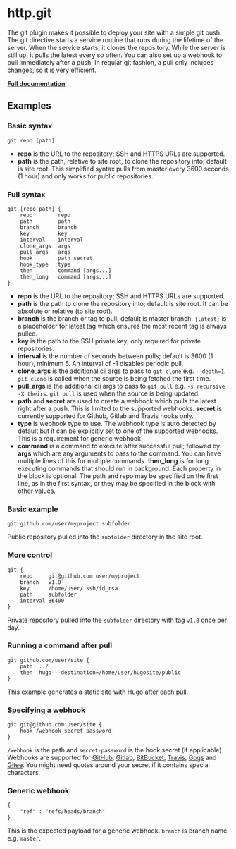 # http.git

The git plugin makes it possible to deploy your site with a simple git push. The git directive starts a service routine
that runs during the lifetime of the server. When the service starts, it clones the repository. While the server is
still up, it pulls the latest every so often. You can also set up a webhook to pull immediately after a push. In regular
git fashion, a pull only includes changes, so it is very efficient.

**[Full documentation](https://github.com/abiosoft/caddy-git/blob/master/README.md)**

## Examples

### Basic syntax

``` caddyfile
git repo [path]
```

-   **repo** is the URL to the repository; SSH and HTTPS URLs are supported.
-   **path** is the path, relative to site root, to clone the repository into; default is site root. This simplified
    syntax pulls from master every 3600 seconds (1 hour) and only works for public repositories.

### Full syntax

``` caddyfile
git [repo path] {
    repo        repo
    path        path
    branch      branch
    key         key
    interval    interval
    clone_args  args
    pull_args   args
    hook        path secret
    hook_type   type
    then        command [args...]
    then_long   command [args...]
}
```

-   **repo** is the URL to the repository; SSH and HTTPS URLs are supported.
-   **path** is the path to clone the repository into; default is site root. It can be absolute or relative (to site
    root).
-   **branch** is the branch or tag to pull; default is master branch. `{latest}` is a placeholder for latest tag which
    ensures the most recent tag is always pulled.
-   **key** is the path to the SSH private key; only required for private repositories.
-   **interval** is the number of seconds between pulls; default is 3600 (1 hour), minimum 5. An interval of -1 disables
    periodic pull.
-   **clone_args** is the additional cli args to pass to `git clone` e.g. `--depth=1`. `git clone` is called when the
    source is being fetched the first time.
-   **pull_args** is the additional cli args to pass to `git pull` e.g. `-s recursive -X theirs`. `git pull` is used
    when the source is being updated.
-   **path** and **secret** are used to create a webhook which pulls the latest right after a push. This is limited to
    the supported webhooks. **secret** is currently supported for Github, Gitlab and Travis hooks only.
-   **type** is webhook type to use. The webhook type is auto detected by default but it can be explicitly set to one of
    the supported webhooks. This is a requirement for generic webhook.
-   **command** is a command to execute after successful pull; followed by **args** which are any arguments to pass to
    the command. You can have multiple lines of this for multiple commands. **then_long** is for long executing commands
    that should run in background. Each property in the block is optional. The path and repo may be specified on the
    first line, as in the first syntax, or they may be specified in the block with other values.

### Basic example

``` caddyfile
git github.com/user/myproject subfolder
```

Public repository pulled into the `subfolder` directory in the site root.

### More control

``` caddyfile
git {
    repo     git@github.com:user/myproject
    branch   v1.0
    key      /home/user/.ssh/id_rsa
    path     subfolder
    interval 86400
}
```

Private repository pulled into the `subfolder` directory with tag `v1.0` once per day.

### Running a command after pull

``` caddyfile
git github.com/user/site {
    path  ../
    then  hugo --destination=/home/user/hugosite/public
}
```

This example generates a static site with Hugo after each pull.

### Specifying a webhook

``` caddyfile
git git@github.com:user/site {
    hook /webhook secret-password
}
```

`/webhook` is the path and `secret-password` is the hook secret (if applicable). Webhooks are supported for
[GitHub](https://github.com), [Gitlab](https://gitlab.com), [BitBucket](https://bitbucket.org),
[Travis](https://travis-ci.org/), [Gogs](https://gogs.io) and [Gitee](https://gitee.com). You might need quotes around
your secret if it contains special characters.

### Generic webhook

``` caddyfile
{
    "ref" : "refs/heads/branch"
}
```

This is the expected payload for a generic webhook. `branch` is branch name e.g. `master`.
